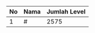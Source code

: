 | No | Nama            | Jumlah Level |
|----|-----------------|--------------|
| 1  | #    |    2575        |
